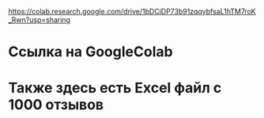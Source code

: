 https://colab.research.google.com/drive/1bDCiDP73b91zqqybfsaL1hTM7roK_Rwn?usp=sharing

# Ссылка на GoogleColab 

# Также здесь есть Excel файл с 1000 отзывов
